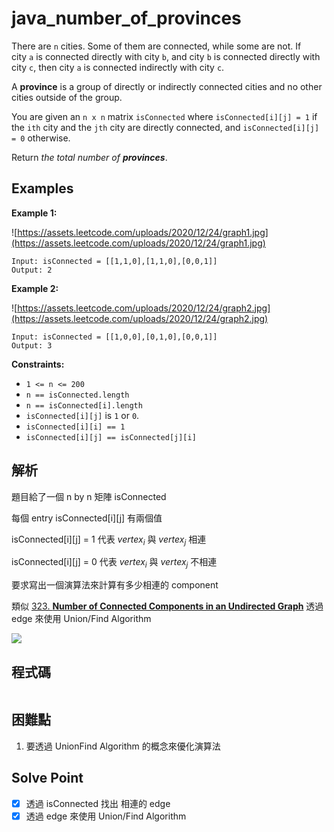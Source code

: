 # java_number_of_provinces

There are `n` cities. Some of them are connected, while some are not. If city `a` is connected directly with city `b`, and city `b` is connected directly with city `c`, then city `a` is connected indirectly with city `c`.

A **province** is a group of directly or indirectly connected cities and no other cities outside of the group.

You are given an `n x n` matrix `isConnected` where `isConnected[i][j] = 1` if the `ith` city and the `jth` city are directly connected, and `isConnected[i][j] = 0` otherwise.

Return *the total number of **provinces***.

## Examples

**Example 1:**

![https://assets.leetcode.com/uploads/2020/12/24/graph1.jpg](https://assets.leetcode.com/uploads/2020/12/24/graph1.jpg)

```
Input: isConnected = [[1,1,0],[1,1,0],[0,0,1]]
Output: 2

```

**Example 2:**

![https://assets.leetcode.com/uploads/2020/12/24/graph2.jpg](https://assets.leetcode.com/uploads/2020/12/24/graph2.jpg)

```
Input: isConnected = [[1,0,0],[0,1,0],[0,0,1]]
Output: 3

```

**Constraints:**

- `1 <= n <= 200`
- `n == isConnected.length`
- `n == isConnected[i].length`
- `isConnected[i][j]` is `1` or `0`.
- `isConnected[i][i] == 1`
- `isConnected[i][j] == isConnected[j][i]`

## 解析

題目給了一個 n by n 矩陣 isConnected 

每個 entry isConnected[i][j] 有兩個值

isConnected[i][j]  = 1 代表 $vertex_i$  與 $vertex_j$ 相連

isConnected[i][j]  = 0 代表 $vertex_i$  與 $vertex_j$ 不相連

要求寫出一個演算法來計算有多少相連的 component

類似 [323. ****Number of Connected Components in an Undirected Graph****](https://www.notion.so/323-Number-of-Connected-Components-in-an-Undirected-Graph-3fd878585c85470db45d21418402280e) 透過 edge 來使用 Union/Find Algorithm

![](https://i.imgur.com/KqoNIYv.png)

## 程式碼
```java

```
## 困難點

1. 要透過 UnionFind Algorithm 的概念來優化演算法

## Solve Point

- [x]  透過 isConnected 找出 相連的 edge
- [x]  透過 edge 來使用 Union/Find Algorithm
